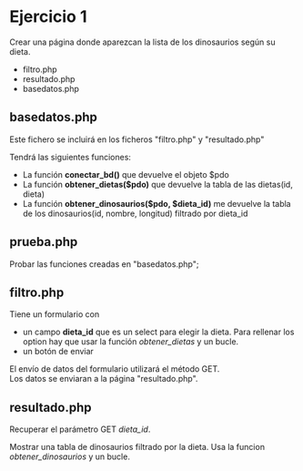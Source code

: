 Ejercicio 1
===========

Crear una página donde aparezcan la lista de los dinosaurios según su dieta.

  - filtro.php
  - resultado.php
  - basedatos.php

## basedatos.php

Este fichero se incluirá en los ficheros "filtro.php" y "resultado.php"  

Tendrá las siguientes funciones:
  - La función **conectar_bd()** que devuelve el objeto $pdo
  - La función **obtener_dietas($pdo)** que devuelve la tabla de las dietas(id, dieta)
  - La función **obtener_dinosaurios($pdo, $dieta_id)** me devuelve la tabla de los dinosaurios(id, nombre, longitud) filtrado por dieta_id

## prueba.php

Probar las funciones creadas en "basedatos.php";  

## filtro.php

Tiene un formulario con
  - un campo **dieta_id** que es un select para elegir la dieta. Para rellenar los option hay que usar la función *obtener_dietas* y un bucle.
  - un botón de enviar

El envío de datos del formulario utilizará el método GET.  
Los datos se enviaran a la página "resultado.php".

## resultado.php

Recuperar el parámetro GET *dieta_id*.

Mostrar una tabla de dinosaurios filtrado por la dieta. Usa la funcion *obtener_dinosaurios* y un bucle.
